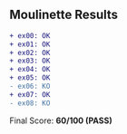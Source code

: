 ## Moulinette Results
```diff
+ ex00: OK
+ ex01: OK
+ ex02: OK
+ ex03: OK
+ ex04: OK
+ ex05: OK
- ex06: KO
+ ex07: OK
- ex08: KO
```
Final Score: **60/100 (PASS)**
